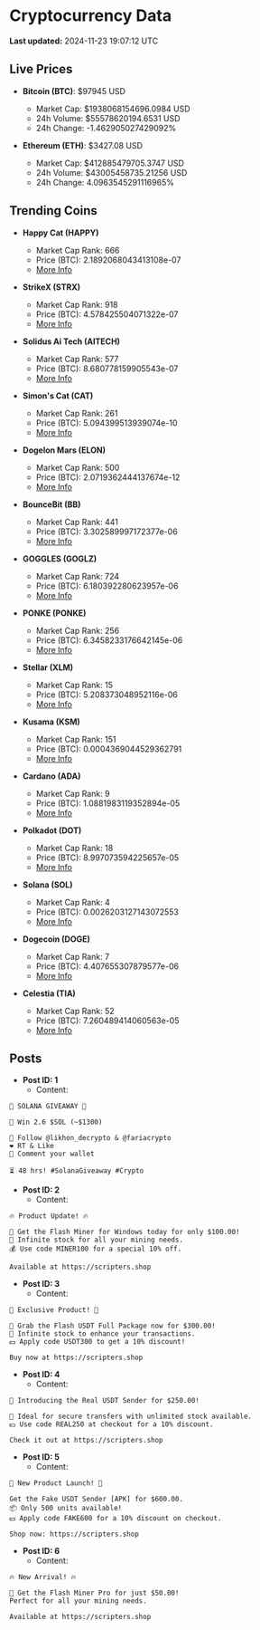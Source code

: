 # Cryptocurrency Data

**Last updated:** 2024-11-23 19:07:12 UTC

## Live Prices
- **Bitcoin (BTC)**: $97945 USD
  - Market Cap: $1938068154696.0984 USD
  - 24h Volume: $55578620194.6531 USD
  - 24h Change: -1.462905027429092%

- **Ethereum (ETH)**: $3427.08 USD
  - Market Cap: $412885479705.3747 USD
  - 24h Volume: $43005458735.21256 USD
  - 24h Change: 4.0963545291116965%

## Trending Coins
- **Happy Cat (HAPPY)**
  - Market Cap Rank: 666
  - Price (BTC): 2.1892068043413108e-07
  - [More Info](https://www.coingecko.com/en/coins/happycat)

- **StrikeX (STRX)**
  - Market Cap Rank: 918
  - Price (BTC): 4.578425504071322e-07
  - [More Info](https://www.coingecko.com/en/coins/strike-x)

- **Solidus Ai Tech (AITECH)**
  - Market Cap Rank: 577
  - Price (BTC): 8.680778159905543e-07
  - [More Info](https://www.coingecko.com/en/coins/solidus-ai-tech)

- **Simon's Cat (CAT)**
  - Market Cap Rank: 261
  - Price (BTC): 5.094399513939074e-10
  - [More Info](https://www.coingecko.com/en/coins/simons-cat)

- **Dogelon Mars (ELON)**
  - Market Cap Rank: 500
  - Price (BTC): 2.0719362444137674e-12
  - [More Info](https://www.coingecko.com/en/coins/dogelon-mars)

- **BounceBit (BB)**
  - Market Cap Rank: 441
  - Price (BTC): 3.302589997172377e-06
  - [More Info](https://www.coingecko.com/en/coins/bouncebit)

- **GOGGLES (GOGLZ)**
  - Market Cap Rank: 724
  - Price (BTC): 6.180392280623957e-06
  - [More Info](https://www.coingecko.com/en/coins/goggles)

- **PONKE (PONKE)**
  - Market Cap Rank: 256
  - Price (BTC): 6.3458233176642145e-06
  - [More Info](https://www.coingecko.com/en/coins/ponke)

- **Stellar (XLM)**
  - Market Cap Rank: 15
  - Price (BTC): 5.208373048952116e-06
  - [More Info](https://www.coingecko.com/en/coins/stellar)

- **Kusama (KSM)**
  - Market Cap Rank: 151
  - Price (BTC): 0.0004369044529362791
  - [More Info](https://www.coingecko.com/en/coins/kusama)

- **Cardano (ADA)**
  - Market Cap Rank: 9
  - Price (BTC): 1.0881983119352894e-05
  - [More Info](https://www.coingecko.com/en/coins/cardano)

- **Polkadot (DOT)**
  - Market Cap Rank: 18
  - Price (BTC): 8.997073594225657e-05
  - [More Info](https://www.coingecko.com/en/coins/polkadot)

- **Solana (SOL)**
  - Market Cap Rank: 4
  - Price (BTC): 0.0026203127143072553
  - [More Info](https://www.coingecko.com/en/coins/solana)

- **Dogecoin (DOGE)**
  - Market Cap Rank: 7
  - Price (BTC): 4.407655307879577e-06
  - [More Info](https://www.coingecko.com/en/coins/dogecoin)

- **Celestia (TIA)**
  - Market Cap Rank: 52
  - Price (BTC): 7.260489414060563e-05
  - [More Info](https://www.coingecko.com/en/coins/celestia)

## Posts
- **Post ID: 1**
  - Content:
```
🚀 SOLANA GIVEAWAY 🚀

🎁 Win 2.6 $SOL (~$1300)

🤝 Follow @likhon_decrypto & @fariacrypto
❤️ RT & Like
💬 Comment your wallet

⏳ 48 hrs! #SolanaGiveaway #Crypto
```

- **Post ID: 2**
  - Content:
```
🔥 Product Update! 🔥

🚀 Get the Flash Miner for Windows today for only $100.00!
🔋 Infinite stock for all your mining needs.
💰 Use code MINER100 for a special 10% off.

Available at https://scripters.shop
```

- **Post ID: 3**
  - Content:
```
🎁 Exclusive Product! 🎁

💸 Grab the Flash USDT Full Package now for $300.00!
🎉 Infinite stock to enhance your transactions.
💵 Apply code USDT300 to get a 10% discount!

Buy now at https://scripters.shop
```

- **Post ID: 4**
  - Content:
```
💎 Introducing the Real USDT Sender for $250.00!

💼 Ideal for secure transfers with unlimited stock available.
💵 Use code REAL250 at checkout for a 10% discount.

Check it out at https://scripters.shop
```

- **Post ID: 5**
  - Content:
```
🚀 New Product Launch! 🚀

Get the Fake USDT Sender [APK] for $600.00.
📦 Only 500 units available!
💵 Apply code FAKE600 for a 10% discount on checkout.

Shop now: https://scripters.shop
```

- **Post ID: 6**
  - Content:
```
🔥 New Arrival! 🔥

💸 Get the Flash Miner Pro for just $50.00!
Perfect for all your mining needs.

Available at https://scripters.shop
```

